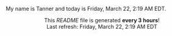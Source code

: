 My name is Tanner and today is Friday, March 22, 2:19 AM EDT.

<p align="center">This <i>README</i> file is generated <b>every 3 hours</b>!</br>Last refresh: Friday, March 22, 2:19 AM EDT<br /></p>
